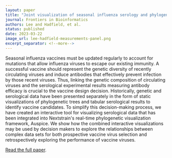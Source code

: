 ```yaml
---
layout: paper
title: "Joint visualization of seasonal influenza serology and phylogeny to inform vaccine composition"
journal: Frontiers in Bioinformatics
authors: Lee and Hadfield, et al.
status: published
date: 2023-03-22
image_url: lee-hadfield-measurements-panel.png
excerpt_separator: <!--more-->
---
```


Seasonal influenza vaccines must be updated regularly to account for mutations that allow influenza viruses to escape our existing immunity. A successful vaccine should represent the genetic diversity of recently circulating viruses and induce antibodies that effectively prevent infection by those recent viruses. Thus, linking the genetic composition of circulating viruses and the serological experimental results measuring antibody efficacy is crucial to the vaccine design decision. Historically, genetic and serological data have been presented separately in the form of static visualizations of phylogenetic trees and tabular serological results to identify vaccine candidates. To simplify this decision-making process, we have created an interactive tool for visualizing serological data that has been integrated into Nextstrain's real-time phylogenetic visualization framework, Auspice. We show how the combined interactive visualizations may be used by decision makers to explore the relationships between complex data sets for both prospective vaccine virus selection and retrospectively exploring the performance of vaccine viruses.

[Read the full paper](https://www.frontiersin.org/articles/10.3389/fbinf.2023.1069487).
<!--more-->
